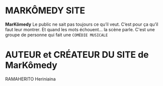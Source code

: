 # MARKÔMEDY SITE

**MarKômedy** Le public ne sait pas toujours ce qu’il veut. C’est pour ça qu’il faut leur montrer. Et quand les mots échouent… la scène parle. 
C'est une groupe de personne qui fait une `COMÉDIE MUSICALE` 




# AUTEUR et CRÉATEUR DU SITE de MarKômedy
RAMAHERITO Heriniaina 